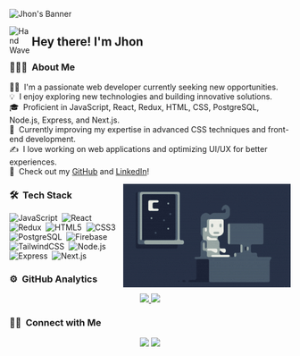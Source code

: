 ![Jhon's Banner](./Azul%20Blanco%20Abstracto%20Tecnolog%C3%ADa%20LinkedIn%20Banner.png)

<img alt="Hand Wave" src="./assets/Hand%20Wave.gif" width='40' align="left"/><h2 align="left">Hey there! I'm Jhon</h2>

### 👨🏻‍💻 &nbsp;About Me

👨‍💻 &nbsp;I'm a passionate web developer currently seeking new opportunities.\
💡 &nbsp;I enjoy exploring new technologies and building innovative solutions.\
🎓 &nbsp;Proficient in JavaScript, React, Redux, HTML, CSS, PostgreSQL, Node.js, Express, and Next.js.\
🌱 &nbsp;Currently improving my expertise in advanced CSS techniques and front-end development.\
✍️ &nbsp;I love working on web applications and optimizing UI/UX for better experiences.\
📄 &nbsp;Check out my [GitHub](https://github.com/Zorgthh) and [LinkedIn](https://www.linkedin.com/in/jhon-jairo-diaz-juris-9288ba247/)!

<img alt="Coding" src="https://raw.githubusercontent.com/AVS1508/AVS1508/master/assets/Night-Coding.gif" align="right"/>

### 🛠 &nbsp;Tech Stack

![JavaScript](https://img.shields.io/badge/javascript-%23323330.svg?style=for-the-badge&logo=javascript&logoColor=%23F7DF1E)&nbsp;
![React](https://img.shields.io/badge/react-%2320232a.svg?style=for-the-badge&logo=react&logoColor=%2361DAFB)&nbsp;
![Redux](https://img.shields.io/badge/redux-%23764ABC.svg?style=for-the-badge&logo=redux&logoColor=white)&nbsp;
![HTML5](https://img.shields.io/badge/html5-%23E34F26.svg?style=for-the-badge&logo=html5&logoColor=white)&nbsp;
![CSS3](https://img.shields.io/badge/css3-%231572B6.svg?style=for-the-badge&logo=css3&logoColor=white)&nbsp;
![PostgreSQL](https://img.shields.io/badge/postgresql-%23316192.svg?style=for-the-badge&logo=postgresql&logoColor=white)&nbsp;
![Firebase](https://img.shields.io/badge/firebase-%23039BE5.svg?style=for-the-badge&logo=firebase)&nbsp;
![TailwindCSS](https://img.shields.io/badge/tailwindcss-%2338B2AC.svg?style=for-the-badge&logo=tailwind-css&logoColor=white)&nbsp;
![Node.js](https://img.shields.io/badge/node.js-6DA55F?style=for-the-badge&logo=node.js&logoColor=white)&nbsp;
![Express](https://img.shields.io/badge/express-%23404d59.svg?style=for-the-badge&logo=express&logoColor=white)&nbsp;
![Next.js](https://img.shields.io/badge/next.js-%23000000.svg?style=for-the-badge&logo=next.js&logoColor=white)&nbsp;

### ⚙️ &nbsp;GitHub Analytics

<p align="center">
  <a href="https://github.com/Zorgthh">
    <img height="180em" src="https://github-readme-stats-eight-theta.vercel.app/api?username=Zorgthh&show_icons=true&theme=algolia&include_all_commits=true&count_private=true"/>
  </a>
  <a href="https://github.com/Zorgthh">
    <img height="180em" src="https://github-readme-stats-eight-theta.vercel.app/api/top-langs/?username=Zorgthh&layout=compact&langs_count=8&theme=algolia"/>
  </a>
</p>

### 🤝🏻 &nbsp;Connect with Me

<p align="center">
<a href="https://github.com/Zorgthh"><img src="https://img.shields.io/badge/-GitHub-181717?style=flat&logo=github&logoColor=white"/></a>
<a href="https://www.linkedin.com/in/jhon-jairo-diaz-juris-9288ba247/"><img src="https://img.shields.io/badge/-LinkedIn-0077B5?style=flat&logo=Linkedin&logoColor=white"/></a>
</p>


